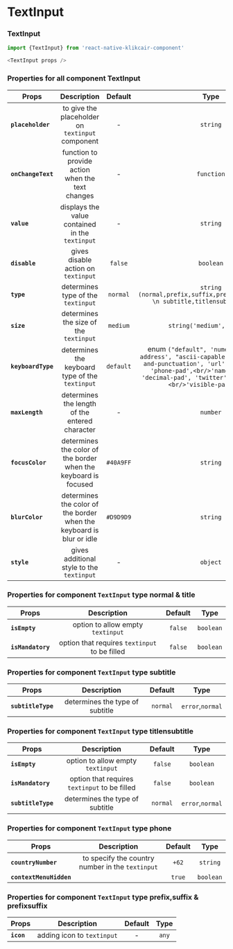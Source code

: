 # TextInput

### TextInput

```js
import {TextInput} from 'react-native-klikcair-component'

<TextInput props />

```

### Properties for all component TextInput
| Props       | Description  | Default  | Type |
| ------------- |:-------------:| :-----:| :-----: |
| **`placeholder`**     |to give the placeholder on `textinput` component  | - | `string` |
| **`onChangeText`**     |function to provide action when the text changes  | - | `function` |
| **`value`**     |displays the value contained in the `textinput` | - | `string` |
| **`disable`**     |gives disable action on `textinput`  | `false` | `boolean` |
| **`type`**     |determines type of the `textinput` | `normal` | `string` `(normal,prefix,suffix,prefixsuffix,title, \n subtitle,titlensubtitle,phone)` |
| **`size`**     |determines the size of the `textinput`  | `medium` | `string('medium','large')` |
| **`keyboardType`**     |determines the keyboard type of the `textinput`  | `default` | enum `("default", 'numeric', 'email-address', "ascii-capable",<br/>'numbers-and-punctuation', 'url', 'number-pad', 'phone-pad',<br/>'name-phone-pad', 'decimal-pad', 'twitter', 'web-search',<br/>'visible-password')` |
| **`maxLength`**     |determines the length of the entered character | - | `number` |
| **`focusColor`**     |determines the color of the border when the keyboard is focused | `#40A9FF` | `string` |
| **`blurColor`**     |determines the color of the border when the keyboard is blur or idle | `#D9D9D9` | `string` |
| **`style`**     |gives additional style to the `textinput` | - | `object` |

### Properties for component `TextInput` type normal & title
| Props       | Description  | Default  | Type |
| ------------- |:-------------:| :-----:| :-----: |
| **`isEmpty`**     |option to allow empty `textinput` | `false` | `boolean` |
| **`isMandatory`**     |option that requires `textinput` to be filled | `false` | `boolean` |

### Properties for component `TextInput` type subtitle
| Props       | Description  | Default  | Type |
| ------------- |:-------------:| :-----:| :-----: |
| **`subtitleType`**     |determines the type of subtitle | `normal`|`error`,`normal` |

### Properties for component `TextInput` type titlensubtitle
| Props       | Description  | Default  | Type |
| ------------- |:-------------:| :-----:| :-----: |
| **`isEmpty`**     |option to allow empty `textinput` | `false` | `boolean` |
| **`isMandatory`**     |option that requires `textinput` to be filled | `false` | `boolean` |
| **`subtitleType`**     |determines the type of subtitle | `normal`|`error`,`normal` |

### Properties for component `TextInput` type phone
| Props       | Description  | Default  | Type |
| ------------- |:-------------:| :-----:| :-----: |
| **`countryNumber`**     |to specify the country number in the `textinput` | `+62` | `string` |
| **`contextMenuHidden`**     | | `true` | `boolean` |

### Properties for component `TextInput` type prefix,suffix & prefixsuffix
| Props       | Description  | Default  | Type |
| ------------- |:-------------:| :-----:| :-----: |
| **`icon`**     | adding icon to `textinput` | - | `any` |
